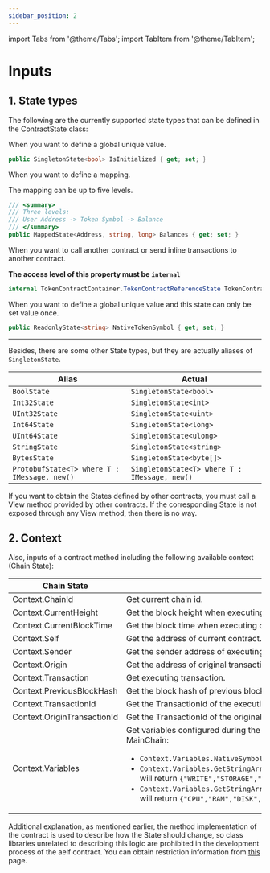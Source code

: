 ```yaml
---
sidebar_position: 2
---
```


import Tabs from '@theme/Tabs';
import TabItem from '@theme/TabItem';

# Inputs

## 1. State types

The following are the currently supported state types that can be defined in the ContractState class:

<Tabs>
<TabItem value="SingletonState" label="SingletonState">

When you want to define a global unique value.

```csharp
public SingletonState<bool> IsInitialized { get; set; }
```

</TabItem>
<TabItem value="MappedState" label="MappedState">

When you want to define a mapping.

The mapping can be up to five levels.

```csharp
/// <summary>
/// Three levels:
/// User Address -> Token Symbol -> Balance
/// </summary>
public MappedState<Address, string, long> Balances { get; set; }
```

</TabItem>
<TabItem value="ContractReferenceState" label="ContractReferenceState">
  
When you want to call another contract or send inline transactions to another contract.

**The access level of this property must be `internal`**

```csharp
internal TokenContractContainer.TokenContractReferenceState TokenContract { get; set; }
```

</TabItem>
<TabItem value="ReadonlyState" label="ReadonlyState">
  
When you want to define a global unique value and this state can only be set value once.

```csharp
public ReadonlyState<string> NativeTokenSymbol { get; set; }
```

</TabItem>
</Tabs>

---

Besides, there are some other State types, but they are actually aliases of `SingletonState`.

| Alias                                        | Actual                                        |
| -------------------------------------------- | --------------------------------------------- |
| `BoolState`                                  | `SingletonState<bool>`                        |
| `Int32State`                                 | `SingletonState<int>`                         |
| `UInt32State`                                | `SingletonState<uint>`                        |
| `Int64State`                                 | `SingletonState<long>`                        |
| `UInt64State`                                | `SingletonState<ulong>`                       |
| `StringState`                                | `SingletonState<string>`                      |
| `BytesState`                                 | `SingletonState<byte[]>`                      |
| `ProtobufState<T> where T : IMessage, new()` | `SingletonState<T> where T : IMessage, new()` |

If you want to obtain the States defined by other contracts, you must call a View method provided by other contracts. If the corresponding State is not exposed through any View method, then there is no way.

## 2. Context

Also, inputs of a contract method including the following available context (Chain State):

| Chain State                 | Usage                                                                                                                                                                                                                                                                                                                                                                                                                                                  |
| --------------------------- | ------------------------------------------------------------------------------------------------------------------------------------------------------------------------------------------------------------------------------------------------------------------------------------------------------------------------------------------------------------------------------------------------------------------------------------------------------ |
| Context.ChainId             | Get current chain id.                                                                                                                                                                                                                                                                                                                                                                                                                                  |
| Context.CurrentHeight       | Get the block height when executing current transaction.                                                                                                                                                                                                                                                                                                                                                                                               |
| Context.CurrentBlockTime    | Get the block time when executing current transaction.                                                                                                                                                                                                                                                                                                                                                                                                 |
| Context.Self                | Get the address of current contract.                                                                                                                                                                                                                                                                                                                                                                                                                   |
| Context.Sender              | Get the sender address of executing transaction.                                                                                                                                                                                                                                                                                                                                                                                                       |
| Context.Origin              | Get the address of original transaction signer.                                                                                                                                                                                                                                                                                                                                                                                                        |
| Context.Transaction         | Get executing transaction.                                                                                                                                                                                                                                                                                                                                                                                                                             |
| Context.PreviousBlockHash   | Get the block hash of previous block.                                                                                                                                                                                                                                                                                                                                                                                                                  |
| Context.TransactionId       | Get the TransactionId of the executing transaction.                                                                                                                                                                                                                                                                                                                                                                                                    |
| Context.OriginTransactionId | Get the TransactionId of the original transaction.                                                                                                                                                                                                                                                                                                                                                                                                     |
| Context.Variables           | Get variables configured during the launching of current chain. For example, on aelf MainChain:<ul><li>`Context.Variables.NativeSymbol` will return `ELF`</li><li>`Context.Variables.GetStringArray(AEDPoSContractConstants.PayTxFeeSymbolListName)` will return `{"WRITE","STORAGE","READ","TRAFFIC"}`</li><li>`Context.Variables.GetStringArray(AEDPoSContractConstants.PayRentalSymbolListName)` will return `{"CPU","RAM","DISK","NET"}`</li></ul> |

Additional explanation, as mentioned earlier, the method implementation of the contract is used to describe how the State should change, so class libraries unrelated to describing this logic are prohibited in the development process of the aelf contract. You can obtain restriction information from [this](https://docs.aelf.io/en/latest/architecture/smart-contract/restrictions/type.html) page.
